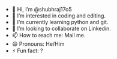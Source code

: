 - 👋 Hi, I’m @shubhraj17o5
- 👀 I’m interested in coding and editing.
- 🌱 I’m currently learning python and git.
- 💞️ I’m looking to collaborate on Linkedin.
- 📫 How to reach me: Mail me.
- 😄 Pronouns: He/Him
- ⚡ Fun fact: ?

<!---
shubhraj17o5/shubhraj17o5 is a ✨ special ✨ repository because its `README.md` (this file) appears on your GitHub profile.
You can click the Preview link to take a look at your changes.
--->
